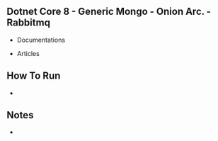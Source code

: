 ## Dotnet Core 8 - Generic Mongo - Onion Arc. - Rabbitmq

 * Documentations

 * Articles


## How To Run
 *

 ## Notes
 *
